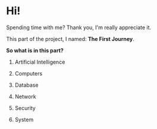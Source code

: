 # Hi!


Spending time with me? Thank you, I'm really appreciate it.


This part of the project, I named: **The First Journey**.


__So what is in this part?__


1. Artificial Intelligence

2. Computers

3. Database

4. Network

5. Security

6. System
